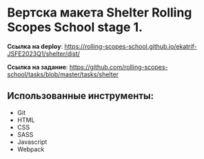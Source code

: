 # Вертска макета Shelter Rolling Scopes School stage 1.

**Ссылка на deploy**: https://rolling-scopes-school.github.io/ekatrif-JSFE2023Q1/shelter/dist/

**Ссылка на задание**: https://github.com/rolling-scopes-school/tasks/blob/master/tasks/shelter

## Использованные инструменты:

- Git
- HTML
- CSS
- SASS
- Javascript
- Webpack